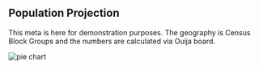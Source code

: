 ## Population Projection

This meta is here for demonstration purposes. The geography is Census Block Groups and the numbers are calculated via Ouija board.

<img src="https://i.imgur.com/IFf1u42.png" alt="pie chart" onerror='this.style.display = "none"'>
